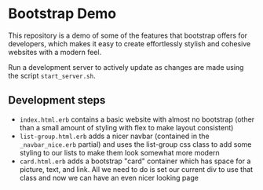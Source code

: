# Bootstrap Demo

This repository is a demo of some of the features that bootstrap offers for developers, which makes it easy to create effortlessly stylish and cohesive websites with a modern feel.

Run a development server to actively update as changes are made using the script `start_server.sh`.

## Development steps

- `index.html.erb` contains a basic website with almost no bootstrap (other than a small amount of styling with flex to make layout consistent)
- `list-group.html.erb` adds a nicer navbar (contained in the `_navbar_nice.erb` partial) and uses the list-group css class to add some styling to our lists to make them look somewhat more modern
- `card.html.erb` adds a bootstrap "card" container which has space for a picture, text, and link. All we need to do is set our current div to use that class and now we can have an even nicer looking page